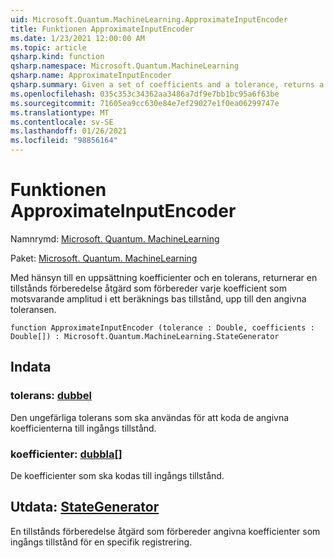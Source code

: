 ```yaml
---
uid: Microsoft.Quantum.MachineLearning.ApproximateInputEncoder
title: Funktionen ApproximateInputEncoder
ms.date: 1/23/2021 12:00:00 AM
ms.topic: article
qsharp.kind: function
qsharp.namespace: Microsoft.Quantum.MachineLearning
qsharp.name: ApproximateInputEncoder
qsharp.summary: Given a set of coefficients and a tolerance, returns a state preparation operation that prepares each coefficient as the corresponding amplitude of a computational basis state, up to the given tolerance.
ms.openlocfilehash: 035c353c34362aa3486a7df9e7bb1bc95a6f63be
ms.sourcegitcommit: 71605ea9cc630e84e7ef29027e1f0ea06299747e
ms.translationtype: MT
ms.contentlocale: sv-SE
ms.lasthandoff: 01/26/2021
ms.locfileid: "98856164"
---
```

# <a name="approximateinputencoder-function"></a>Funktionen ApproximateInputEncoder

Namnrymd: [Microsoft. Quantum. MachineLearning](xref:Microsoft.Quantum.MachineLearning)

Paket: [Microsoft. Quantum. MachineLearning](https://nuget.org/packages/Microsoft.Quantum.MachineLearning)


Med hänsyn till en uppsättning koefficienter och en tolerans, returnerar en tillstånds förberedelse åtgärd som förbereder varje koefficient som motsvarande amplitud i ett beräknings bas tillstånd, upp till den angivna toleransen.

```qsharp
function ApproximateInputEncoder (tolerance : Double, coefficients : Double[]) : Microsoft.Quantum.MachineLearning.StateGenerator
```


## <a name="input"></a>Indata

### <a name="tolerance--double"></a>tolerans: [dubbel](xref:microsoft.quantum.lang-ref.double)

Den ungefärliga tolerans som ska användas för att koda de angivna koefficienterna till ingångs tillstånd.


### <a name="coefficients--double"></a>koefficienter: [dubbla](xref:microsoft.quantum.lang-ref.double)[]

De koefficienter som ska kodas till ingångs tillstånd.



## <a name="output--stategenerator"></a>Utdata: [StateGenerator](xref:Microsoft.Quantum.MachineLearning.StateGenerator)

En tillstånds förberedelse åtgärd som förbereder angivna koefficienter som ingångs tillstånd för en specifik registrering.